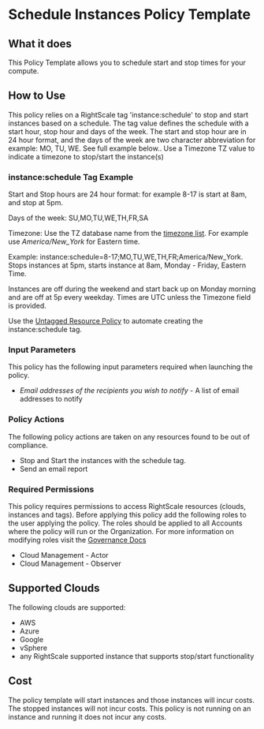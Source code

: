 # Schedule Instances Policy Template

## What it does

This Policy Template allows you to schedule start and stop times for your compute.

## How to Use

This policy relies on a RightScale tag 'instance:schedule' to stop and start instances based on a schedule.  The tag value defines the schedule with a start hour, stop hour and days of the week.  The start and stop hour are in 24 hour format, and the days of the week are two character abbreviation for example: MO, TU, WE. See full example below..  Use a Timezone TZ value to indicate a timezone to stop/start the instance(s)

### instance:schedule Tag Example

Start and Stop hours are 24 hour format: for example 8-17 is start at 8am, and stop at 5pm.

Days of the week: SU,MO,TU,WE,TH,FR,SA

Timezone: Use the TZ database name from the [timezone list](https://en.wikipedia.org/wiki/List_of_tz_database_time_zones). For example use *America/New_York* for Eastern time.

Example: instance:schedule=8-17;MO,TU,WE,TH,FR;America/New_York. Stops instances at 5pm, starts instance at 8am, Monday - Friday, Eastern Time.  

Instances are off during the weekend and start back up on Monday morning and are off at 5p every weekday.
Times are UTC unless the Timezone field is provided.

Use the [Untagged Resource Policy](https://github.com/rightscale/policy_templates/tree/master/compliance/tags/tag_checker) to automate creating the instance:schedule tag.

### Input Parameters

This policy has the following input parameters required when launching the policy.

- *Email addresses of the recipients you wish to notify* - A list of email addresses to notify

### Policy Actions

The following policy actions are taken on any resources found to be out of compliance.

- Stop and Start the instances with the schedule tag.
- Send an email report

### Required Permissions

This policy requires permissions to access RightScale resources (clouds, instances and tags).  Before applying this policy add the following roles to the user applying the policy.  The roles should be applied to all Accounts where the policy will run or the Organization. For more information on modifying roles visit the [Governance Docs](https://docs.rightscale.com/cm/ref/user_roles.html)

- Cloud Management - Actor
- Cloud Management - Observer

## Supported Clouds

The following clouds are supported:

- AWS
- Azure
- Google
- vSphere
- any RightScale supported instance that supports stop/start functionality

## Cost

The policy template will start instances and those instances will incur costs. The stopped instances will not incur costs.  This policy is not running on an instance and running it does not incur any costs.
